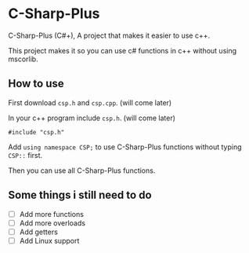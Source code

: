 # C-Sharp-Plus
C-Sharp-Plus (C#+), A project that makes it easier to use c++.

This project makes it so you can use c# functions in c++ without using mscorlib.

## How to use
First download `csp.h` and `csp.cpp`. (will come later)

In your c++ program include `csp.h`. (will come later)

`#include "csp.h"`

Add `using namespace CSP;` to use C-Sharp-Plus functions without typing `CSP::` first.

Then you can use all C-Sharp-Plus functions.

## Some things i still need to do

- [ ] Add more functions
- [ ] Add more overloads
- [ ] Add getters
- [ ] Add Linux support
